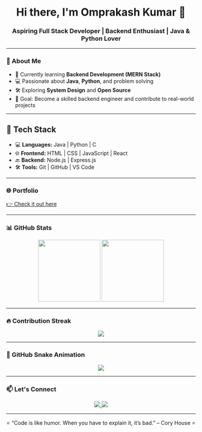 <h1 align="center">Hi there, I'm Omprakash Kumar 👋</h1>
<h3 align="center">Aspiring Full Stack Developer | Backend Enthusiast | Java & Python Lover</h3>

---

### 🌟 About Me
- 🌱 Currently learning **Backend Development (MERN Stack)**
- 💻 Passionate about **Java**, **Python**, and problem solving
- 🛠️ Exploring **System Design** and **Open Source**
- 🎯 Goal: Become a skilled backend engineer and contribute to real-world projects

---

## 🔧 Tech Stack  
- 💻 **Languages:** Java | Python | C  
- 🌐 **Frontend:** HTML | CSS | JavaScript | React  
- 🔙 **Backend:** Node.js | Express.js  
- 🛠️ **Tools:** Git | GitHub | VS Code  
---

### 🌐 Portfolio
[👉 Check it out here](https://omprakash124.netlify.app/)  

---

### 📊 GitHub Stats
<p align="center">
  <img src="https://github-readme-stats.vercel.app/api?username=Omprakash23081&show_icons=true&theme=radical" height="165"/>
  <img src="https://github-readme-stats.vercel.app/api/top-langs/?username=Omprakash23081&layout=compact&theme=radical" height="165"/>
</p>

---

### 🔥 Contribution Streak
<p align="center">
  <img src="https://github-readme-streak-stats.herokuapp.com/?user=Omprakash23081&theme=radical" />
</p>

---

### 🐍 GitHub Snake Animation
<p align="center">
  <img src="https://github.com/Omprakash23081/Omprakash23081/blob/output/github-contribution-grid-snake.svg" />
</p>

---

### 📫 Let's Connect
<p align="center">
  <a href="mailto:your.email@gmail.com">
    <img src="https://img.shields.io/badge/Gmail-D14836?style=for-the-badge&logo=gmail&logoColor=white" />
  </a>
  <a href="https://linkedin.com/in/your-profile" target="_blank">
    <img src="https://img.shields.io/badge/LinkedIn-0077B5?style=for-the-badge&logo=linkedin&logoColor=white" />
  </a>
</p>

---

<p align="center">⭐️ “Code is like humor. When you have to explain it, it’s bad.” – Cory House ⭐️</p>
